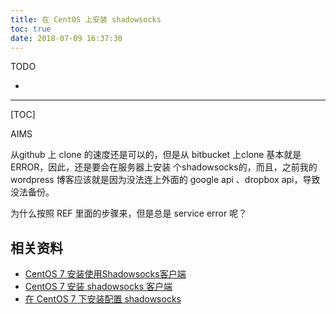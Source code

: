```yaml
---
title: 在 CentOS 上安装 shadowsocks
toc: true
date: 2018-07-09 16:37:30
---
```

TODO

*

---

[TOC]



AIMS

从github 上 clone 的速度还是可以的，但是从 bitbucket 上clone 基本就是ERROR，因此，还是要会在服务器上安装 个shadowsocks的，而且，之前我的wordpress 博客应该就是因为没法连上外面的 google api 、dropbox api，导致没法备份。





为什么按照 REF 里面的步骤来，但是总是 service error 呢？



## 相关资料

* [CentOS 7 安装使用Shadowsocks客户端](https://blog.csdn.net/wh211212/article/details/79165415)
* [CentOS 7 安装 shadowsocks 客户端](https://brickyang.github.io/2017/01/14/CentOS-7-%E5%AE%89%E8%A3%85-Shadowsocks-%E5%AE%A2%E6%88%B7%E7%AB%AF/)
* [在 CentOS 7 下安装配置 shadowsocks](http://morning.work/page/2015-12/install-shadowsocks-on-centos-7.html)
